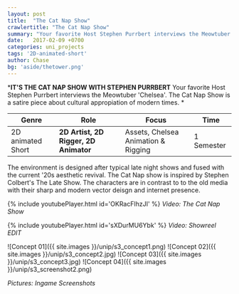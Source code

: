 ```yaml
---
layout: post
title:  "The Cat Nap Show"
crawlertitle: "The Cat Nap Show"
summary: "Your favorite Host Stephen Purrbert interviews the Meowtuber 'Chelsea'. The Cat Nap Show is a satire piece about cultural appropiation of modern times."
date:   2017-02-09 +0700
categories: uni_projects
tags: '2D-animated-short'
author: Chase
bg: 'aside/thetower.png'
---
```

*__IT'S THE CAT NAP SHOW WITH STEPHEN PURRBERT__ 
Your favorite Host Stephen Purrbert interviews the Meowtuber 'Chelsea'. The Cat Nap Show is a satire piece about cultural appropiation of modern times. *

Genre | Role | Focus | Time |
------------ | -------------| -------- |----|
2D animated Short | **2D Artist, 2D Rigger, 2D Animator** | Assets, Chelsea Animation & Rigging | 1 Semester |


The environment is designed after typical late night shows and fused with the current '20s aesthetic revival. The Cat Nap show is inspired by Stephen Colbert's The Late Show. The characters are in contrast to to the old media with their sharp and modern vector deisgn and internet presence.


{% include youtubePlayer.html id='OKRacFlhzJI' %}
*Video: The Cat Nap Show* 

{% include youtubePlayer.html id='sXDurMU6Ybk' %}
*Video: Showreel EDIT*

![Concept 01]({{ site.images }}/unip/s3_concept1.png)
![Concept 02]({{ site.images }}/unip/s3_concept2.jpg)
![Concept 03]({{ site.images }}/unip/s3_concept3.jpg)
![Concept 04]({{ site.images }}/unip/s3_screenshot2.png)

*Pictures: Ingame Screenshots*
